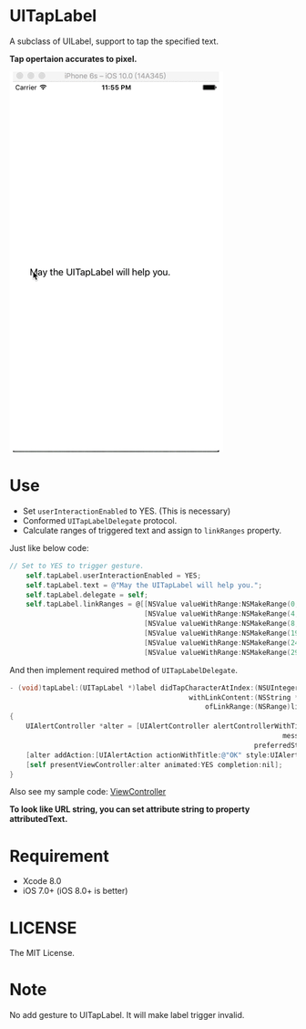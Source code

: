 # UITapLabel
A subclass of UILabel, support to tap the specified text.

**Tap opertaion accurates to pixel.**

![](./1.gif)

# Use

- Set `userInteractionEnabled` to YES. (This is necessary)
- Conformed `UITapLabelDelegate` protocol.
- Calculate ranges of triggered text and assign to `linkRanges` property.

Just like below code:

```objective-c
// Set to YES to trigger gesture.
    self.tapLabel.userInteractionEnabled = YES;
    self.tapLabel.text = @"May the UITapLabel will help you.";
    self.tapLabel.delegate = self;
    self.tapLabel.linkRanges = @[[NSValue valueWithRange:NSMakeRange(0, 3)],    // 'May'
                                 [NSValue valueWithRange:NSMakeRange(4, 3)],    // 'the'
                                 [NSValue valueWithRange:NSMakeRange(8, 10)],   // 'UITapLabel'
                                 [NSValue valueWithRange:NSMakeRange(19, 4)],   // 'will'
                                 [NSValue valueWithRange:NSMakeRange(24, 4)],   // 'help'
                                 [NSValue valueWithRange:NSMakeRange(29, 3)]];  // 'you'
```

And then implement required method of `UITapLabelDelegate`.

```objective-c
- (void)tapLabel:(UITapLabel *)label didTapCharacterAtIndex:(NSUInteger)index
                                            withLinkContent:(NSString *)content
                                                ofLinkRange:(NSRange)linkRange
{
    UIAlertController *alter = [UIAlertController alertControllerWithTitle:@"Message"
                                                                   message:content
                                                            preferredStyle:UIAlertControllerStyleAlert];
    [alter addAction:[UIAlertAction actionWithTitle:@"OK" style:UIAlertActionStyleDefault handler:nil]];
    [self presentViewController:alter animated:YES completion:nil];
}
```

Also see my sample code: [ViewController](./UITapLabelDemo/UITapLabelDemo/ViewController.m)

**To look like URL string, you can set attribute string to property attributedText.**

# Requirement

- Xcode 8.0
- iOS 7.0+ (iOS 8.0+ is better)

# LICENSE

The MIT License.

# Note

No add gesture to UITapLabel. It will make label trigger invalid.

